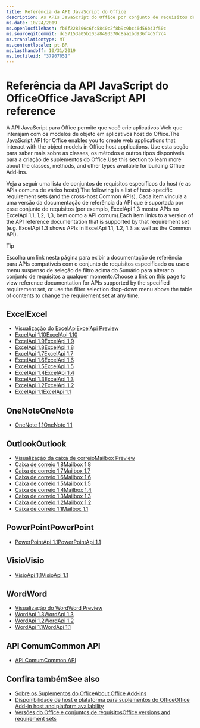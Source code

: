 ```yaml
---
title: Referência da API JavaScript do Office
description: As APIs JavaScript do Office por conjunto de requisitos de host
ms.date: 10/24/2019
ms.openlocfilehash: fb6f228306c6fc5840c2f8b9c9bc46d56b43f50c
ms.sourcegitcommit: dc57153a05b103a8493370c8aa1bd936f4d5f7c4
ms.translationtype: MT
ms.contentlocale: pt-BR
ms.lasthandoff: 10/31/2019
ms.locfileid: "37907051"
---
```

# <a name="office-javascript-api-reference"></a><span data-ttu-id="eac66-103">Referência da API JavaScript do Office</span><span class="sxs-lookup"><span data-stu-id="eac66-103">Office JavaScript API reference</span></span>

<span data-ttu-id="eac66-104">A API JavaScript para Office permite que você crie aplicativos Web que interajam com os modelos de objeto em aplicativos host do Office.</span><span class="sxs-lookup"><span data-stu-id="eac66-104">The JavaScript API for Office enables you to create web applications that interact with the object models in Office host applications.</span></span> <span data-ttu-id="eac66-105">Use esta seção para saber mais sobre as classes, os métodos e outros tipos disponíveis para a criação de suplementos do Office.</span><span class="sxs-lookup"><span data-stu-id="eac66-105">Use this section to learn more about the classes, methods, and other types available for building Office Add-ins.</span></span>

<span data-ttu-id="eac66-106">Veja a seguir uma lista de conjuntos de requisitos específicos do host (e as APIs comuns de vários hosts).</span><span class="sxs-lookup"><span data-stu-id="eac66-106">The following is a list of host-specific requirement sets (and the cross-host Common APIs).</span></span> <span data-ttu-id="eac66-107">Cada item vincula a uma versão da documentação de referência da API que é suportada por esse conjunto de requisitos (por exemplo, ExcelApi 1,3 mostra APIs no ExcelApi 1,1, 1,2, 1,3, bem como a API comum).</span><span class="sxs-lookup"><span data-stu-id="eac66-107">Each item links to a version of the API reference documentation that is supported by that requirement set (e.g. ExcelApi 1.3 shows APIs in ExcelApi 1.1, 1.2, 1.3 as well as the Common API).</span></span>

> [!TIP]
> <span data-ttu-id="eac66-108">Escolha um link nesta página para exibir a documentação de referência para APIs compatíveis com o conjunto de requisitos especificado ou use o menu suspenso de seleção de filtro acima do Sumário para alterar o conjunto de requisitos a qualquer momento.</span><span class="sxs-lookup"><span data-stu-id="eac66-108">Choose a link on this page to view reference documentation for APIs supported by the specified requirement set, or use the filter selection drop-down menu above the table of contents to change the requirement set at any time.</span></span>

## <a name="excel"></a><span data-ttu-id="eac66-109">Excel</span><span class="sxs-lookup"><span data-stu-id="eac66-109">Excel</span></span>

- [<span data-ttu-id="eac66-110">Visualização do ExcelApi</span><span class="sxs-lookup"><span data-stu-id="eac66-110">ExcelApi Preview</span></span>](/javascript/api/excel?view=excel-js-preview)
- [<span data-ttu-id="eac66-111">ExcelApi 1.10</span><span class="sxs-lookup"><span data-stu-id="eac66-111">ExcelApi 1.10</span></span>](/javascript/api/excel?view=excel-js-1.10)
- [<span data-ttu-id="eac66-112">ExcelApi 1.9</span><span class="sxs-lookup"><span data-stu-id="eac66-112">ExcelApi 1.9</span></span>](/javascript/api/excel?view=excel-js-1.9)
- [<span data-ttu-id="eac66-113">ExcelApi 1.8</span><span class="sxs-lookup"><span data-stu-id="eac66-113">ExcelApi 1.8</span></span>](/javascript/api/excel?view=excel-js-1.8)
- [<span data-ttu-id="eac66-114">ExcelApi 1.7</span><span class="sxs-lookup"><span data-stu-id="eac66-114">ExcelApi 1.7</span></span>](/javascript/api/excel?view=excel-js-1.7)
- [<span data-ttu-id="eac66-115">ExcelApi 1.6</span><span class="sxs-lookup"><span data-stu-id="eac66-115">ExcelApi 1.6</span></span>](/javascript/api/excel?view=excel-js-1.6)
- [<span data-ttu-id="eac66-116">ExcelApi 1.5</span><span class="sxs-lookup"><span data-stu-id="eac66-116">ExcelApi 1.5</span></span>](/javascript/api/excel?view=excel-js-1.5)
- [<span data-ttu-id="eac66-117">ExcelApi 1.4</span><span class="sxs-lookup"><span data-stu-id="eac66-117">ExcelApi 1.4</span></span>](/javascript/api/excel?view=excel-js-1.4)
- [<span data-ttu-id="eac66-118">ExcelApi 1.3</span><span class="sxs-lookup"><span data-stu-id="eac66-118">ExcelApi 1.3</span></span>](/javascript/api/excel?view=excel-js-1.3)
- [<span data-ttu-id="eac66-119">ExcelApi 1.2</span><span class="sxs-lookup"><span data-stu-id="eac66-119">ExcelApi 1.2</span></span>](/javascript/api/excel?view=excel-js-1.2)
- [<span data-ttu-id="eac66-120">ExcelApi 1.1</span><span class="sxs-lookup"><span data-stu-id="eac66-120">ExcelApi 1.1</span></span>](/javascript/api/excel?view=excel-js-1.1)

## <a name="onenote"></a><span data-ttu-id="eac66-121">OneNote</span><span class="sxs-lookup"><span data-stu-id="eac66-121">OneNote</span></span>

- [<span data-ttu-id="eac66-122">OneNote 1,1</span><span class="sxs-lookup"><span data-stu-id="eac66-122">OneNote 1.1</span></span>](/javascript/api/onenote?view=onenote-js-1.1)

## <a name="outlook"></a><span data-ttu-id="eac66-123">Outlook</span><span class="sxs-lookup"><span data-stu-id="eac66-123">Outlook</span></span>

- [<span data-ttu-id="eac66-124">Visualização da caixa de correio</span><span class="sxs-lookup"><span data-stu-id="eac66-124">Mailbox Preview</span></span>](/javascript/api/outlook?view=outlook-js-preview)
- [<span data-ttu-id="eac66-125">Caixa de correio 1,8</span><span class="sxs-lookup"><span data-stu-id="eac66-125">Mailbox 1.8</span></span>](/javascript/api/outlook?view=outlook-js-1.8)
- [<span data-ttu-id="eac66-126">Caixa de correio 1.7</span><span class="sxs-lookup"><span data-stu-id="eac66-126">Mailbox 1.7</span></span>](/javascript/api/outlook?view=outlook-js-1.7)
- [<span data-ttu-id="eac66-127">Caixa de correio 1.6</span><span class="sxs-lookup"><span data-stu-id="eac66-127">Mailbox 1.6</span></span>](/javascript/api/outlook?view=outlook-js-1.6)
- [<span data-ttu-id="eac66-128">Caixa de correio 1.5</span><span class="sxs-lookup"><span data-stu-id="eac66-128">Mailbox 1.5</span></span>](/javascript/api/outlook?view=outlook-js-1.5)
- [<span data-ttu-id="eac66-129"> Caixa de correio 1.4</span><span class="sxs-lookup"><span data-stu-id="eac66-129">Mailbox 1.4</span></span>](/javascript/api/outlook?view=outlook-js-1.4)
- [<span data-ttu-id="eac66-130"> Caixa de correio 1.3</span><span class="sxs-lookup"><span data-stu-id="eac66-130">Mailbox 1.3</span></span>](/javascript/api/outlook?view=outlook-js-1.3)
- [<span data-ttu-id="eac66-131">Caixa de correio 1.2</span><span class="sxs-lookup"><span data-stu-id="eac66-131">Mailbox 1.2</span></span>](/javascript/api/outlook?view=outlook-js-1.2)
- [<span data-ttu-id="eac66-132"> Caixa de correio 1.1</span><span class="sxs-lookup"><span data-stu-id="eac66-132">Mailbox 1.1</span></span>](/javascript/api/outlook?view=outlook-js-1.1)

## <a name="powerpoint"></a><span data-ttu-id="eac66-133">PowerPoint</span><span class="sxs-lookup"><span data-stu-id="eac66-133">PowerPoint</span></span>

- [<span data-ttu-id="eac66-134">PowerPointApi 1.1</span><span class="sxs-lookup"><span data-stu-id="eac66-134">PowerPointApi 1.1</span></span>](/javascript/api/powerpoint?view=powerpoint-js-1.1)

## <a name="visio"></a><span data-ttu-id="eac66-135">Visio</span><span class="sxs-lookup"><span data-stu-id="eac66-135">Visio</span></span>

- [<span data-ttu-id="eac66-136">VisioApi 1,1</span><span class="sxs-lookup"><span data-stu-id="eac66-136">VisioApi 1.1</span></span>](/javascript/api/visio?view=visio-js-1.1)

## <a name="word"></a><span data-ttu-id="eac66-137">Word</span><span class="sxs-lookup"><span data-stu-id="eac66-137">Word</span></span>

- [<span data-ttu-id="eac66-138">Visualização do Word</span><span class="sxs-lookup"><span data-stu-id="eac66-138">Word Preview</span></span>](/javascript/api/word?view=word-js-preview)
- [<span data-ttu-id="eac66-139">WordApi 1.3</span><span class="sxs-lookup"><span data-stu-id="eac66-139">WordApi 1.3</span></span>](/javascript/api/word?view=word-js-1.3)
- [<span data-ttu-id="eac66-140">WordApi 1.2</span><span class="sxs-lookup"><span data-stu-id="eac66-140">WordApi 1.2</span></span>](/javascript/api/word?view=word-js-1.2)
- [<span data-ttu-id="eac66-141">WordApi 1.1</span><span class="sxs-lookup"><span data-stu-id="eac66-141">WordApi 1.1</span></span>](/javascript/api/word?view=word-js-1.1)

## <a name="common-api"></a><span data-ttu-id="eac66-142">API Comum</span><span class="sxs-lookup"><span data-stu-id="eac66-142">Common API</span></span>

- [<span data-ttu-id="eac66-143">API Comum</span><span class="sxs-lookup"><span data-stu-id="eac66-143">Common API</span></span>](/javascript/api/office?view=common-js)

## <a name="see-also"></a><span data-ttu-id="eac66-144">Confira também</span><span class="sxs-lookup"><span data-stu-id="eac66-144">See also</span></span>

- [<span data-ttu-id="eac66-145">Sobre os Suplementos do Office</span><span class="sxs-lookup"><span data-stu-id="eac66-145">About Office Add-ins</span></span>](/office/dev/add-ins/overview)
- [<span data-ttu-id="eac66-146">Disponibilidade de host e plataforma para suplementos do Office</span><span class="sxs-lookup"><span data-stu-id="eac66-146">Office Add-in host and platform availability</span></span>](/office/dev/add-ins/overview/office-add-in-availability)
- [<span data-ttu-id="eac66-147">Versões do Office e conjuntos de requisitos</span><span class="sxs-lookup"><span data-stu-id="eac66-147">Office versions and requirement sets</span></span>](/office/dev/add-ins/develop/office-versions-and-requirement-sets)
